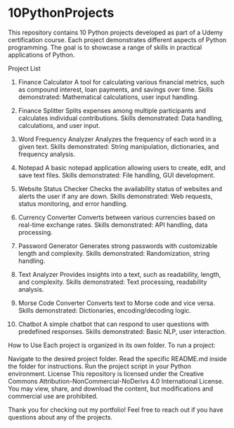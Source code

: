 # 10PythonProjects
This repository contains 10 Python projects developed as part of a Udemy certification course. Each project demonstrates different aspects of Python programming. The goal is to showcase a range of skills in practical applications of Python.

Project List
1. Finance Calculator
A tool for calculating various financial metrics, such as compound interest, loan payments, and savings over time.
Skills demonstrated: Mathematical calculations, user input handling.

2. Finance Splitter
Splits expenses among multiple participants and calculates individual contributions.
Skills demonstrated: Data handling, calculations, and user input.

3. Word Frequency Analyzer
Analyzes the frequency of each word in a given text.
Skills demonstrated: String manipulation, dictionaries, and frequency analysis.

4. Notepad
A basic notepad application allowing users to create, edit, and save text files.
Skills demonstrated: File handling, GUI development.

5. Website Status Checker
Checks the availability status of websites and alerts the user if any are down.
Skills demonstrated: Web requests, status monitoring, and error handling.

6. Currency Converter
Converts between various currencies based on real-time exchange rates.
Skills demonstrated: API handling, data processing.

7. Password Generator
Generates strong passwords with customizable length and complexity.
Skills demonstrated: Randomization, string handling.

8. Text Analyzer
Provides insights into a text, such as readability, length, and complexity.
Skills demonstrated: Text processing, readability analysis.

9. Morse Code Converter
Converts text to Morse code and vice versa.
Skills demonstrated: Dictionaries, encoding/decoding logic.

10. Chatbot
A simple chatbot that can respond to user questions with predefined responses.
Skills demonstrated: Basic NLP, user interaction.

How to Use
Each project is organized in its own folder. To run a project:

Navigate to the desired project folder.
Read the specific README.md inside the folder for instructions.
Run the project script in your Python environment.
License
This repository is licensed under the Creative Commons Attribution-NonCommercial-NoDerivs 4.0 International License. You may view, share, and download the content, but modifications and commercial use are prohibited.

Thank you for checking out my portfolio! Feel free to reach out if you have questions about any of the projects.
